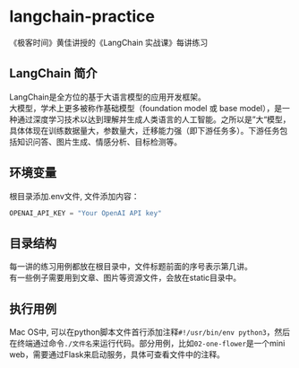 # langchain-practice

《极客时间》黄佳讲授的《LangChain 实战课》每讲练习

## LangChain 简介
LangChain是全方位的基于大语言模型的应用开发框架。  
大模型，学术上更多被称作基础模型（foundation model 或 base model），是一种通过深度学习技术以达到理解并生成人类语言的人工智能。之所以是”大“模型，具体体现在训练数据量大，参数量大，迁移能力强（即下游任务多）。下游任务包括知识问答、图片生成、情感分析、目标检测等。

## 环境变量
根目录添加.env文件, 文件添加内容：
```python
OPENAI_API_KEY = "Your OpenAI API key"
```

## 目录结构
每一讲的练习用例都放在根目录中，文件标题前面的序号表示第几讲。  
有一些例子需要用到文章、图片等资源文件，会放在static目录中。

## 执行用例
Mac OS中, 可以在python脚本文件首行添加注释`#!/usr/bin/env python3`，然后在终端通过命令`./文件名`来运行代码。部分用例，比如`02-one-flower`是一个mini web，需要通过Flask来启动服务，具体可查看文件中的注释。
